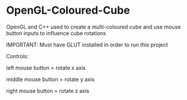 # OpenGL-Coloured-Cube
OpenGL and C++ used to create a multi-coloured cube and use mouse button inputs to influence cube rotations 

IMPORTANT: Must have GLUT installed in order to run this project

Controls: 

left mouse button = rotate x axis

middle mouse button = rotate y axis

right mouse button = rotate z axis

